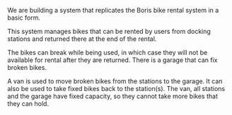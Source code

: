 We are building a system that replicates the Boris bike rental system in a basic form.

This system manages bikes that can be rented by users from docking stations and returned there at the end of the rental. 

The bikes can break while being used, in which case they will not be available for rental after they are returned. There is a garage that can fix broken bikes.

A van is used to move broken bikes from the stations to the garage. It can also be used to take fixed bikes back to the station(s). The van, all stations and the garage have fixed capacity, so they cannot take more bikes that they can hold.